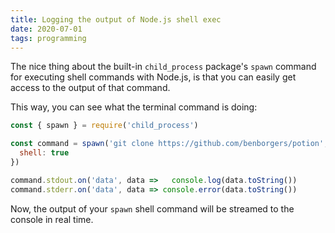 ```yaml
---
title: Logging the output of Node.js shell exec
date: 2020-07-01
tags: programming
---
```

The nice thing about the built-in `child_process` package's `spawn` command for executing shell commands with Node.js, is that you can easily get access to the output of that command. 

This way, you can see what the terminal command is doing: 

```jsx
const { spawn } = require('child_process')

const command = spawn('git clone https://github.com/benborgers/potion', {
  shell: true
})

command.stdout.on('data', data =>   console.log(data.toString())
command.stderr.on('data', data => console.error(data.toString())
```

Now, the output of your `spawn` shell command will be streamed to the console in real time.
